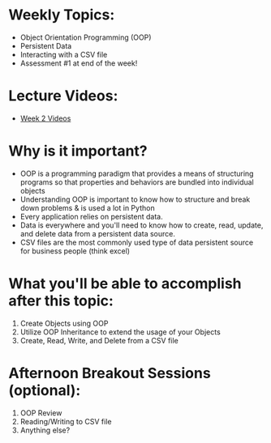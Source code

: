 # Weekly Topics:
- Object Orientation Programming (OOP)
- Persistent Data
- Interacting with a CSV file
- Assessment #1 at end of the week!

# Lecture Videos:
- [Week 2 Videos](https://www.youtube.com/watch?v=_5cyPcce67U&list=PLu0CiQ7bzwEQkXphTAp5WUM9E2RD_k3GT)

# Why is it important?
- OOP is a programming paradigm that provides a means of structuring programs so that properties and behaviors are bundled into individual objects
- Understanding OOP is important to know how to structure and break down problems & is used a lot in Python
- Every application relies on persistent data.
- Data is everywhere and you'll need to know how to create, read, update, and delete data from a persistent data source.
- CSV files are the most commonly used type of data persistent source for business people (think excel)

# What you'll be able to accomplish after this topic:
1. Create Objects using OOP
2. Utilize OOP Inheritance to extend the usage of your Objects
3. Create, Read, Write, and Delete from a CSV file

# Afternoon Breakout Sessions (optional):
1. OOP Review
2. Reading/Writing to CSV file
3. Anything else?
